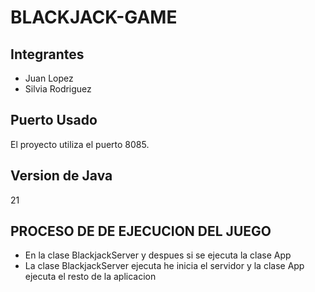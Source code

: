 # BLACKJACK-GAME
## Integrantes
- Juan Lopez
- Silvia Rodriguez

## Puerto Usado
El proyecto utiliza el puerto 8085.
## Version de Java 
21
## PROCESO DE DE EJECUCION DEL JUEGO 
- En la clase BlackjackServer y despues si se ejecuta la clase App
- La clase BlackjackServer ejecuta he inicia el servidor y la clase App ejecuta el resto de la aplicacion 
